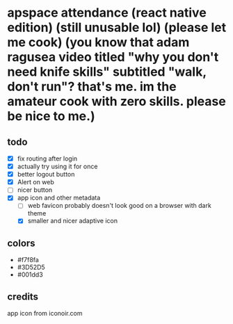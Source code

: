 # apspace attendance (react native edition) (still unusable lol) (please let me cook) (you know that adam ragusea video titled "why you don't need knife skills" subtitled "walk, don't run"? that's me. im the amateur cook with zero skills. please be nice to me.)

## todo
- [x] fix routing after login
- [x] actually try using it for once
- [x] better logout button
- [x] Alert on web
- [ ] nicer button
- [x] app icon and other metadata
  - [ ] web favicon probably doesn't look good on a browser with dark theme
  - [x] smaller and nicer adaptive icon

## colors
- #f7f8fa
- #3D52D5
- #001dd3

## credits
app icon from iconoir.com
